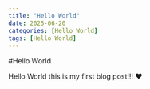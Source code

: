 ```yaml
---
title: "Hello World"
date: 2025-06-20
categories: [Hello World]
tags: [Hello World]
---
```


#Hello World

Hello World this is my first blog post!!! ❤️